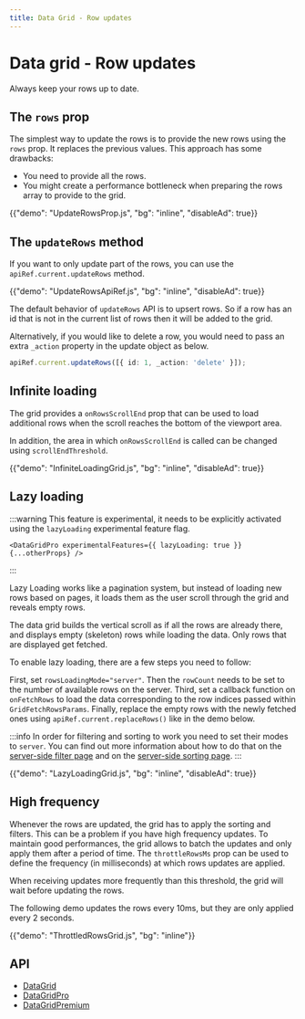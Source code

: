 ```yaml
---
title: Data Grid - Row updates
---
```


# Data grid - Row updates

<p class="description">Always keep your rows up to date.</p>

## The `rows` prop

The simplest way to update the rows is to provide the new rows using the `rows` prop.
It replaces the previous values. This approach has some drawbacks:

- You need to provide all the rows.
- You might create a performance bottleneck when preparing the rows array to provide to the grid.

{{"demo": "UpdateRowsProp.js", "bg": "inline", "disableAd": true}}

## The `updateRows` method [<span class="plan-pro"></span>](https://mui.com/store/items/mui-x-pro/)

If you want to only update part of the rows, you can use the `apiRef.current.updateRows` method.

{{"demo": "UpdateRowsApiRef.js", "bg": "inline", "disableAd": true}}

The default behavior of `updateRows` API is to upsert rows.
So if a row has an id that is not in the current list of rows then it will be added to the grid.

Alternatively, if you would like to delete a row, you would need to pass an extra `_action` property in the update object as below.

```ts
apiRef.current.updateRows([{ id: 1, _action: 'delete' }]);
```

## Infinite loading [<span class="plan-pro"></span>](https://mui.com/store/items/mui-x-pro/)

The grid provides a `onRowsScrollEnd` prop that can be used to load additional rows when the scroll reaches the bottom of the viewport area.

In addition, the area in which `onRowsScrollEnd` is called can be changed using `scrollEndThreshold`.

{{"demo": "InfiniteLoadingGrid.js", "bg": "inline", "disableAd": true}}

## Lazy loading [<span class="plan-pro"></span>](https://mui.com/store/items/mui-x-pro/)

:::warning
This feature is experimental, it needs to be explicitly activated using the `lazyLoading` experimental feature flag.

```tsx
<DataGridPro experimentalFeatures={{ lazyLoading: true }} {...otherProps} />
```

:::

Lazy Loading works like a pagination system, but instead of loading new rows based on pages, it loads them as the user scroll through the grid and reveals empty rows. 

The data grid builds the vertical scroll as if all the rows are already there, and displays empty (skeleton) rows while loading the data. Only rows that are displayed get fetched.

To enable lazy loading, there are a few steps you need to follow:

First, set `rowsLoadingMode="server"`.
Then the `rowCount` needs to be set to the number of available rows on the server.
Third, set a callback function on `onFetchRows` to load the data corresponding to the row indices passed within `GridFetchRowsParams`.
Finally, replace the empty rows with the newly fetched ones using `apiRef.current.replaceRows()` like in the demo below.

:::info
In order for filtering and sorting to work you need to set their modes to `server`.
You can find out more information about how to do that on the [server-side filter page](/x/react-data-grid/filtering/#server-side-filter) and on the [server-side sorting page](/x/react-data-grid/sorting/#server-side-sorting).
:::

{{"demo": "LazyLoadingGrid.js", "bg": "inline", "disableAd": true}}

## High frequency [<span class="plan-pro"></span>](https://mui.com/store/items/mui-x-pro/)

Whenever the rows are updated, the grid has to apply the sorting and filters. This can be a problem if you have high frequency updates. To maintain good performances, the grid allows to batch the updates and only apply them after a period of time. The `throttleRowsMs` prop can be used to define the frequency (in milliseconds) at which rows updates are applied.

When receiving updates more frequently than this threshold, the grid will wait before updating the rows.

The following demo updates the rows every 10ms, but they are only applied every 2 seconds.

{{"demo": "ThrottledRowsGrid.js", "bg": "inline"}}

## API

- [DataGrid](/x/api/data-grid/data-grid/)
- [DataGridPro](/x/api/data-grid/data-grid-pro/)
- [DataGridPremium](/x/api/data-grid/data-grid-premium/)
